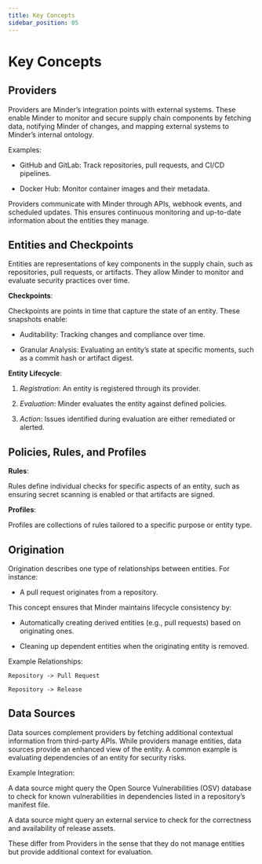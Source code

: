```yaml
---
title: Key Concepts
sidebar_position: 05
---
```

# Key Concepts

## Providers

Providers are Minder’s integration points with external systems. These enable Minder to monitor and
secure supply chain components by fetching data, notifying Minder of changes, and mapping external
systems to Minder’s internal ontology.

Examples:

* GitHub and GitLab: Track repositories, pull requests, and CI/CD pipelines.

* Docker Hub: Monitor container images and their metadata.

Providers communicate with Minder through APIs, webhook events, and scheduled updates. This ensures
continuous monitoring and up-to-date information about the entities they manage.

## Entities and Checkpoints

Entities are representations of key components in the supply chain, such as repositories, pull requests, or artifacts.
They allow Minder to monitor and evaluate security practices over time.

**Checkpoints**:

Checkpoints are points in time that capture the state of an entity. These snapshots enable:

* Auditability: Tracking changes and compliance over time.

* Granular Analysis: Evaluating an entity’s state at specific moments, such as a commit hash or artifact digest.

**Entity Lifecycle**:

1. *Registration*: An entity is registered through its provider.

2. *Evaluation*: Minder evaluates the entity against defined policies.

3. *Action*: Issues identified during evaluation are either remediated or alerted.

## Policies, Rules, and Profiles

**Rules**:

Rules define individual checks for specific aspects of an entity, such as ensuring secret scanning
is enabled or that artifacts are signed.

**Profiles**:

Profiles are collections of rules tailored to a specific purpose or entity type.

## Origination

Origination describes one type of relationships between entities. For instance:

* A pull request originates from a repository.

This concept ensures that Minder maintains lifecycle consistency by:

* Automatically creating derived entities (e.g., pull requests) based on originating ones.

* Cleaning up dependent entities when the originating entity is removed.

Example Relationships:

    Repository -> Pull Request

    Repository -> Release

## Data Sources

Data sources complement providers by fetching additional contextual information from
third-party APIs. While providers manage entities, data sources provide an enhanced view
of the entity. A common example is evaluating dependencies of an entity for security risks.

Example Integration:

A data source might query the Open Source Vulnerabilities (OSV) database to check
for known vulnerabilities in dependencies listed in a repository’s manifest file.

A data source might query an external service to check for the correctness and availability
of release assets.

These differ from Providers in the sense that they do not manage entities but provide
additional context for evaluation.